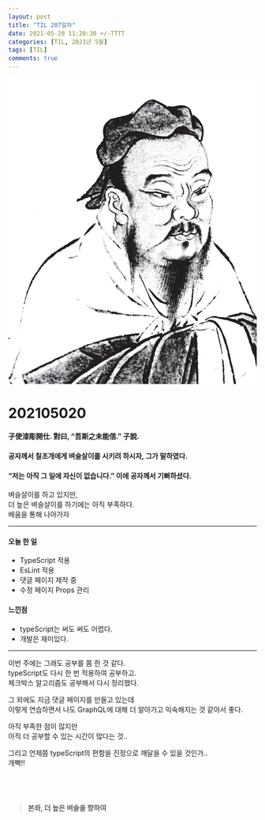 ```yaml
---
layout: post
title: "TIL 207일차"
date: 2021-05-20 11:20:30 +/-TTTT
categories: [TIL, 2021년 5월]
tags: [TIL]
comments: true
---
```


![image](/assets/img/sample/avatar.jpg)

# **202105020**

#### **子使漆彫開仕. 對曰, “吾斯之未能信.” 子說.**

#### **공자께서 칠조개에게 벼슬살이를 시키려 하시자, 그가 말하였다.**

#### **“저는 아직 그 일에 자신이 없습니다.” 이에 공자께서 기뻐하셨다.**

벼슬살이를 하고 있지만,  
더 높은 벼슬살이를 하기에는 아직 부족하다.  
배움을 통해 나아가자

---

#### **오늘 한 일**

- TypeScript 적용
- EsLint 적용
- 댓글 페이지 제작 중
- 수정 페이지 Props 관리

#### **느낀점**

- typeScript는 써도 써도 어렵다.
- 개발은 재미있다.

---

이번 주에는 그래도 공부를 쫌 한 것 같다.  
typeScript도 다시 한 번 적용하여 공부하고.  
체크박스 알고리즘도 공부해서 다시 정리했다.

그 외에도 지금 댓글 페이지를 만들고 있는데  
이렇게 연습하면서 나도 GraphQL에 대해 더 알아가고 익숙해지는 것 같아서 좋다.

아직 부족한 점이 많지만  
아직 더 공부할 수 있는 시간이 많다는 것..

그리고 언제쯤 typeScript의 편함을 진정으로 깨달을 수 있을 것인가..  
개빡!!

## <br>

> **본좌, 더 높은 벼슬을 향하여**
